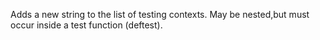 Adds a new string to the list of testing contexts.  May be nested,but must occur inside a test function (deftest).